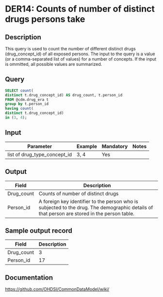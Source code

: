 <!---
Group:drug era
Name:DER14 Counts of number of distinct drugs persons take
Author:Patrick Ryan
CDM Version: 5.3
-->

# DER14: Counts of number of distinct drugs persons take

## Description
This query is used to count the number of different distinct drugs (drug_concept_id) of all exposed persons. The input to the query is a value (or a comma-separated list of values) for a number of concepts. If the input is ommitted, all possible values are summarized.

## Query
```sql
SELECT count(
distinct t.drug_concept_id) AS drug_count, t.person_id
FROM @cdm.drug_era t
group by t.person_id
having count(
distinct t.drug_concept_id)
in (3, 4);
```

## Input

|  Parameter |  Example |  Mandatory |  Notes |
| --- | --- | --- | --- |
| list of drug_type_concept_id | 3, 4 | Yes |   |

## Output

|  Field |  Description |
| --- | --- |
| Drug_count | Counts of number of distinct drugs |
| Person_id | A foreign key identifier to the person who is subjected to the drug. The demographic details of that person are stored in the person table. |

## Sample output record

|  Field |  Description |
| --- | --- |
| Drug_count | 3 |
| Person_id | 17 |



## Documentation
https://github.com/OHDSI/CommonDataModel/wiki/
